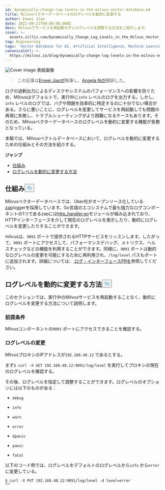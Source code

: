 ```yaml
---
id: dynamically-change-log-levels-in-the-milvus-vector-database.md
title: Milvusベクターデータベースのログレベルを動的に変更する
author: Enwei Jiao
date: 2022-09-21T00:00:00.000Z
desc: Milvusでサービスを再起動せずにログレベルを調整する方法をご紹介します。
cover: >-
  assets.zilliz.com/Dynamically_Change_Log_Levels_in_the_Milvus_Vector_Database_58e31c66cc.png
tag: Engineering
tags: 'Vector Database for AI, Artificial Intelligence, Machine Learning'
canonicalUrl: >-
  https://milvus.io/blog/dynamically-change-log-levels-in-the-milvus-vector-database.md
---
```

<p>
  
   <span class="img-wrapper"> <img translate="no" src="https://assets.zilliz.com/Dynamically_Change_Log_Levels_in_the_Milvus_Vector_Database_58e31c66cc.png" alt="Cover image" class="doc-image" id="cover-image" />
   </span> <span class="img-wrapper"> <span>表紙画像</span> </span></p>
<blockquote>
<p>この記事は<a href="https://github.com/jiaoew1991">Enwei Jiaoが</a>執筆し、<a href="https://www.linkedin.com/in/yiyun-n-2aa713163/">Angela Niが</a>翻訳した。</p>
</blockquote>
<p>ログの過剰出力によるディスクやシステムのパフォーマンスへの影響を防ぐため、Milvusはデフォルトで、実行中に<code translate="no">info</code> レベルのログを出力する。しかし、<code translate="no">info</code> レベルのログでは、バグや問題を効率的に特定するのに十分でない場合がある。さらに悪いことに、ログレベルを変更してサービスを再起動しても問題の再現に失敗し、トラブルシューティングがより困難になるケースもあります。そのため、Milvusベクターデータベースのログレベルを動的に変更する機能が急務となっている。</p>
<p>本稿では、Milvusベクトルデータベースにおいて、ログレベルを動的に変更するための仕組みとその方法を紹介する。</p>
<p><strong>ジャンプ</strong></p>
<ul>
<li><a href="#Mechanism">仕組み</a></li>
<li><a href="#How-to-dynamically-change-log-levels">ログレベルを動的に変更する方法</a></li>
</ul>
<h2 id="Mechanism" class="common-anchor-header">仕組み<button data-href="#Mechanism" class="anchor-icon" translate="no">
      <svg translate="no"
        aria-hidden="true"
        focusable="false"
        height="20"
        version="1.1"
        viewBox="0 0 16 16"
        width="16"
      >
        <path
          fill="#0092E4"
          fill-rule="evenodd"
          d="M4 9h1v1H4c-1.5 0-3-1.69-3-3.5S2.55 3 4 3h4c1.45 0 3 1.69 3 3.5 0 1.41-.91 2.72-2 3.25V8.59c.58-.45 1-1.27 1-2.09C10 5.22 8.98 4 8 4H4c-.98 0-2 1.22-2 2.5S3 9 4 9zm9-3h-1v1h1c1 0 2 1.22 2 2.5S13.98 12 13 12H9c-.98 0-2-1.22-2-2.5 0-.83.42-1.64 1-2.09V6.25c-1.09.53-2 1.84-2 3.25C6 11.31 7.55 13 9 13h4c1.45 0 3-1.69 3-3.5S14.5 6 13 6z"
        ></path>
      </svg>
    </button></h2><p>Milvusベクターデータベースでは、Uber社がオープンソース化している<a href="https://github.com/uber-go/zap">zap</a>loggerを採用しています。Go言語のエコシステムで最も強力なログコンポーネントの1つであるzapには<a href="https://github.com/uber-go/zap/blob/master/http_handler.go">http_handler.go</a>モジュールが組み込まれており、HTTPインターフェースを介して現在のログレベルを表示したり、動的にログレベルを変更したりすることができます。</p>
<p>milvusは、<code translate="no">9091</code> ポートで提供されるHTTPサービスをリッスンします。したがって、<code translate="no">9091</code> ポートにアクセスして、パフォーマンスデバッグ、メトリクス、ヘルスチェックなどの機能を利用することができます。同様に、<code translate="no">9091</code> ポートは動的なログレベルの変更を可能にするために再利用され、<code translate="no">/log/level</code> パスもポートに追加されます。詳細については、<a href="https://github.com/milvus-io/milvus/pull/18430"> ログ・インターフェースPRを</a>参照してください。</p>
<h2 id="How-to-dynamically-change-log-levels" class="common-anchor-header">ログレベルを動的に変更する方法<button data-href="#How-to-dynamically-change-log-levels" class="anchor-icon" translate="no">
      <svg translate="no"
        aria-hidden="true"
        focusable="false"
        height="20"
        version="1.1"
        viewBox="0 0 16 16"
        width="16"
      >
        <path
          fill="#0092E4"
          fill-rule="evenodd"
          d="M4 9h1v1H4c-1.5 0-3-1.69-3-3.5S2.55 3 4 3h4c1.45 0 3 1.69 3 3.5 0 1.41-.91 2.72-2 3.25V8.59c.58-.45 1-1.27 1-2.09C10 5.22 8.98 4 8 4H4c-.98 0-2 1.22-2 2.5S3 9 4 9zm9-3h-1v1h1c1 0 2 1.22 2 2.5S13.98 12 13 12H9c-.98 0-2-1.22-2-2.5 0-.83.42-1.64 1-2.09V6.25c-1.09.53-2 1.84-2 3.25C6 11.31 7.55 13 9 13h4c1.45 0 3-1.69 3-3.5S14.5 6 13 6z"
        ></path>
      </svg>
    </button></h2><p>このセクションでは、実行中のMilvusサービスを再起動することなく、動的にログレベルを変更する方法について説明します。</p>
<h3 id="Prerequisite" class="common-anchor-header">前提条件</h3><p>Milvusコンポーネントの<code translate="no">9091</code> ポートにアクセスできることを確認する。</p>
<h3 id="Change-the-log-level" class="common-anchor-header">ログレベルの変更</h3><p>MilvusプロキシのIPアドレスが<code translate="no">192.168.48.12</code> であるとする。</p>
<p>まず<code translate="no">$ curl -X GET 192.168.48.12:9091/log/level</code> を実行してプロキシの現在のログレベルを確認する。</p>
<p>その後、ログレベルを指定して調整することができます。ログレベルのオプションには以下のものがある：</p>
<ul>
<li><p><code translate="no">debug</code></p></li>
<li><p><code translate="no">info</code></p></li>
<li><p><code translate="no">warn</code></p></li>
<li><p><code translate="no">error</code></p></li>
<li><p><code translate="no">dpanic</code></p></li>
<li><p><code translate="no">panic</code></p></li>
<li><p><code translate="no">fatal</code></p></li>
</ul>
<p>以下のコード例では、ログレベルをデフォルトのログレベルから<code translate="no">info</code> から<code translate="no">error</code> に変更している。</p>
<pre><code translate="no" class="language-Python">$ curl -X PUT 192.168.48.12:9091/log/level -d level=error
<button class="copy-code-btn"></button></code></pre>
